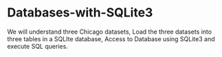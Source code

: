 # Databases-with-SQLite3
We will understand three Chicago datasets,
Load the three datasets into three tables in a SQLIte database,
Access to Database using SQLite3 and execute SQL queries.

